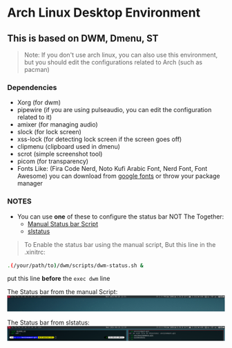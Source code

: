 # Arch Linux Desktop Environment
## This is based on DWM, Dmenu, ST

> Note: If you don't use arch linux, you can also use this environment, but you should edit the configurations related to Arch (such as pacman)

### Dependencies
- Xorg (for dwm)
- pipewire (if you are using pulseaudio, you can edit the configuration related to it)
- amixer (for managing audio)
- slock (for lock screen)
- xss-lock (for detecting lock screen if the screen goes off)
- clipmenu (clipboard used in dmenu)
- scrot (simple screenshot tool)
- picom (for transparency)
- Fonts Like: (Fira Code Nerd, Noto Kufi Arabic Font, Nerd Font, Font Awesome) you can download from [google fonts](https://fonts.google.com) or throw your package manager

### NOTES
- You can use <strong>one</strong> of these to configure the status bar NOT The Together:
    - [Manual Status bar Script](https://github.com/AhmedElazony/linux-environment/blob/master/dwm/scripts/dwm-status.sh)
    - [slstatus](https://github.com/AhmedElazony/linux-environment/blob/master/slstatus)

> To Enable the status bar using the manual script, But this line in the .xinitrc:
```bash
.(/your/path/to)/dwm/scripts/dwm-status.sh &
```
put this line <strong>before</strong> the ```exec dwm``` line

The Status bar from the manual Script:
<img src="/screenshots/Jun26_0055.png" />

The Status bar from slstatus:
<img src="/screenshots/Jun26_0059.png" />
